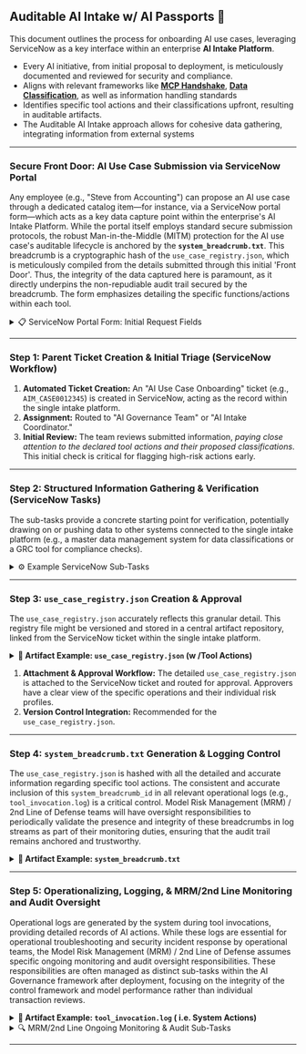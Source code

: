 ## Auditable AI Intake w/ AI Passports 🛂

This document outlines the process for onboarding AI use cases, leveraging ServiceNow as a key interface within an enterprise **AI Intake Platform**.

*   Every AI initiative, from initial proposal to deployment, is meticulously documented and reviewed for security and compliance.
*   Aligns with relevant frameworks like [**MCP Handshake**](https://github.com/rabbidave/LatentSpace.Tools/blob/main/MCPHandshake.md), [**Data Classification**](https://github.com/rabbidave/LatentSpace.Tools/blob/main/classify.md), as well as information handling standards
*   Identifies specific tool actions and their classifications upfront, resulting in auditable artifacts.
*   The Auditable AI Intake approach allows for cohesive data gathering, integrating information from external systems

---

### Secure Front Door: AI Use Case Submission via ServiceNow Portal

Any employee (e.g., "Steve from Accounting") can propose an AI use case through a dedicated catalog item—for instance, via a ServiceNow portal form—which acts as a key data capture point within the enterprise's AI Intake Platform. While the portal itself employs standard secure submission protocols, the robust Man-in-the-Middle (MITM) protection for the AI use case's auditable lifecycle is anchored by the **`system_breadcrumb.txt`**. This breadcrumb is a cryptographic hash of the `use_case_registry.json`, which is meticulously compiled from the details submitted through this initial 'Front Door'. Thus, the integrity of the data captured here is paramount, as it directly underpins the non-repudiable audit trail secured by the breadcrumb. The form emphasizes detailing the specific functions/actions within each tool.

<details>
<summary>📋 ServiceNow Portal Form: Initial Request Fields </summary>

*   **Requested For:** [Auto-filled or User Input, potentially cross-referenced via the intake platform]
*   **Department:** [User Input]
*   **Short Description:** (e.g., "AI for automated expense report categorization and payout")
*   **Business Problem/Opportunity:** "Describe the problem this AI will solve or the benefit it will provide."
*   **Overall Use Case Data Classification (Your Best Effort - MCP Handshake 1-5):** [Dropdown: Class 1, Class 2, Class 3, Class 4, Class 5]
    *   *(Consider the most sensitive data the *entire use case* will handle. Link to internal MCP Handshake Data Classification guide.)*
*   **Overall Use Case Relevant Jurisdiction(s) (e.g., GDPR, CCPA, HIPAA):** [Text field or multi-select list]
*   **Proposed AI Tools & Specific Actions/Functions to be Invoked:**
    *   *(This section is repeatable for each distinct external tool or internal system/API the AI will interact with. Information might be pre-filled or validated against a central tool registry managed by the single intake platform.)*
    *   **Tool/System Name & Vendor/Owner:** (e.g., "VendorPay Secure Processor by FinSecure Inc.", "Internal HRIS API by HR Tech Team")
        *   *(Repeatable sub-section for each specific Action/Function within this Tool/System)*
        *   **Specific Action/Function Name:** (e.g., `initiateSinglePayment`, `getEmployeeBankAccountDetails`, `categorizeExpenseText`, `list_transactions`)
            *   *(This maps to a known MCP-proxied function or a function that *will need* to be proxied via MCP).*
        *   **Purpose of this Action:** (e.g., "To send payment instructions for approved expenses," "To retrieve bank details for payout," "To classify receipt text into expense categories")
        *   **Data Types Created/Accessed/Modified by this Action:** (e.g., "Payment amount, payee ID, currency", "Employee bank account number, routing number", "Text strings, category codes")
        *   **Your Best-Effort MCP Data Classification for THIS SPECIFIC ACTION (Class 1-5):** [Dropdown: Class 1, Class 2, Class 3, Class 4, Class 5]
            *   *(Link to [MCP Handshake](https://github.com/rabbidave/LatentSpace.Tools/blob/main/MCPHandshake.md) & [Data Classification](https://github.com/rabbidave/LatentSpace.Tools/blob/main/classify.md) guides. Consider the data handled *by this specific action*).*
*   **Attestation:** "I attest that the information provided regarding overall use case classification, jurisdictions, and the specific AI tool actions and their individual data classifications is accurate to the best of my current understanding. I have consulted the linked MCP Handshake Data Classification guide." [Checkbox - Mandatory]
*   **Primary Business Contact:** [Defaults to Requested For, or can be specified]

</details>

---

### Step 1: Parent Ticket Creation & Initial Triage (ServiceNow Workflow)

1.  **Automated Ticket Creation:** An "AI Use Case Onboarding" ticket (e.g., `AIM_CASE0012345`) is created in ServiceNow, acting as the record within the single intake platform.
2.  **Assignment:** Routed to "AI Governance Team" or "AI Intake Coordinator."
3.  **Initial Review:** The team reviews submitted information, *paying close attention to the declared tool actions and their proposed classifications*. This initial check is critical for flagging high-risk actions early.

---

### Step 2: Structured Information Gathering & Verification (ServiceNow Tasks)

The sub-tasks provide a concrete starting point for verification, potentially drawing on or pushing data to other systems connected to the single intake platform (e.g., a master data management system for data classifications or a GRC tool for compliance checks).

<details>
<summary>⚙️ Example ServiceNow Sub-Tasks </summary>

*   **Task 1: Use Case Scope & Objective Validation**
    *   **Assigned to:** Business Contact, AI Intake Coordinator.
    *   **Objective:** Confirm the overall business goals and how the proposed AI (and its specific tool actions) will achieve them.
*   **Task 2: Verification of Tool Actions, Data Classifications & MCP Requirements**
    *   **Assigned to:** Data Steward, IT Security (including MCP Handshake SMEs), AI Intake Coordinator, Business Contact.
    *   **Objective:**
        *   For **each declared Specific Action/Function**:
            *   Verify its existence and intended behavior within the specified Tool/System.
            *   Rigorously confirm the **MCP Handshake data classification (Class 1-5)** based on the actual data it processes.
            *   Determine the **mandatory MCP Handshake security extensions** required for this specific action (e.g., standard MCP 2.1, transaction-bound tokens, atomic consumption, dual-agent validation).
        *   Confirm the **overall use case data classification** based on the highest sensitivity of its constituent verified actions.
*   **Task 3: Jurisdictional & Regulatory Impact Assessment**
    *   **Assigned to:** Legal/Compliance Team, Data Privacy Officer.
    *   **Objective:** Assess regulatory impact based on the overall use case jurisdiction and the specific data handled by each verified tool action.
*   **Task 4: Technical Design for MCP Integration**
    *   **Assigned to:** IT/Application Teams, Security Architects.
    *   **Objective:** Design the technical integration, detailing how *each tool action* will be securely invoked via the MCP framework (Local MCP Client, Remote MCP Service, state store interactions) according to its verified classification and required extensions.

</details>

---

### Step 3: `use_case_registry.json` Creation & Approval

The `use_case_registry.json` accurately reflects this granular detail. This registry file might be versioned and stored in a central artifact repository, linked from the ServiceNow ticket within the single intake platform.

<details>
<summary><strong>📄 Artifact Example: <code>use_case_registry.json</code> (w /Tool Actions)</strong></summary>

```json
{
  "passport_schema_version": "1.2.0",
  "use_case_id": "ACC-EXP-001",
  "use_case_name": "Automated Expense Report Categorization & Payout",
  // ... other use case level fields like description, owner, status, service_now_ticket_ref (linking back to the single intake platform record) ...
  "overall_mcp_data_classification": "Class1_PII", // Final overall classification
  "jurisdictions": ["US-Federal", "California-CCPA", "EU-GDPR"],
  "data_inputs_summary": [ /* High-level summary of data inputs if needed */ ],
  "data_outputs_summary": [ /* High-level summary of data outputs if needed */ ],
  "tools_and_actions": [
    {
      "tool_system_id": "VendorPay_API-v1.5",
      "tool_system_name": "VendorPay Secure Payment Processor",
      "vendor_owner": "FinSecure Inc.",
      "actions": [
        {
          "action_name": "initiateSinglePayment",
          "description": "Processes payment instructions to employee bank accounts.",
          "data_elements_processed": ["payee_tokenized_id", "payment_amount", "currency_code", "expense_report_id"],
          "mcp_classification_attested_by_user": "Class1_PII",
          "mcp_classification_verified": "Class1_PII",
          "mcp_handshake_extensions_required": ["TransactionBoundTokens", "AtomicTokenConsumption", "DualAgentValidation"],
          "target_api_endpoint_details": "POST /v1/payments"
        },
        {
          "action_name": "getPaymentStatus",
          "description": "Retrieves the status of a previously initiated payment.",
          "data_elements_processed": ["payment_transaction_id", "status_code", "status_message"],
          "mcp_classification_attested_by_user": "Class2_SensitivePersonalData",
          "mcp_classification_verified": "Class2_SensitivePersonalData",
          "mcp_handshake_extensions_required": ["TransactionBoundTokens"],
          "target_api_endpoint_details": "GET /v1/payments/{transaction_id}/status"
        }
      ]
    },
    {
      "tool_system_id": "Internal-OCR-Categorizer-v2.1",
      "tool_system_name": "Internal OCR & Expense Categorization Engine",
      "vendor_owner": "In-House Development AI Team",
      "actions": [
        {
          "action_name": "categorizeExpenseFromImage",
          "description": "Extracts text from receipt images, classifies expense types.",
          "data_elements_processed": ["receipt_image_binary", "extracted_text", "expense_category_code", "confidence_score"],
          "mcp_classification_attested_by_user": "Class3_ConfidentialPersonalData",
          "mcp_classification_verified": "Class3_ConfidentialPersonalData",
          "mcp_handshake_extensions_required": ["TransactionBoundTokens", "EnhancedValidation (Schema)"],
          "target_api_endpoint_details": "POST /v2/categorize/image"
        }
      ]
    }
    // ... other tools and their specific actions ...
  ],
  // ... stakeholders, attestations_log_link etc. ...
}
```

</details>

1.  **Attachment & Approval Workflow:** The detailed `use_case_registry.json` is attached to the ServiceNow ticket and routed for approval. Approvers have a clear view of the specific operations and their individual risk profiles.
2.  **Version Control Integration:** Recommended for the `use_case_registry.json`.

---

### Step 4: `system_breadcrumb.txt` Generation & Logging Control

The `use_case_registry.json` is hashed with all the detailed and accurate information regarding specific tool actions. The consistent and accurate inclusion of this `system_breadcrumb_id` in all relevant operational logs (e.g., `tool_invocation.log`) is a critical control. Model Risk Management (MRM) / 2nd Line of Defense teams will have oversight responsibilities to periodically validate the presence and integrity of these breadcrumbs in log streams as part of their monitoring duties, ensuring that the audit trail remains anchored and trustworthy.

<details>
<summary><strong>🍞 Artifact Example: <code>system_breadcrumb.txt</code></strong></summary>

```text
a1b2c3d4e5f6a1b2c3d4e5f6a1b2c3d4e5f6a1b2c3d4e5f6a1b2c3d4e5f6a1b2
```
*(Example hash based on `use_case_registry.json`)*.
</details>

---

### Step 5: Operationalizing, Logging, & MRM/2nd Line Monitoring and Audit Oversight

Operational logs are generated by the system during tool invocations, providing detailed records of AI actions. While these logs are essential for operational troubleshooting and security incident response by operational teams, the Model Risk Management (MRM) / 2nd Line of Defense assumes specific ongoing monitoring and audit oversight responsibilities. These responsibilities are often managed as distinct sub-tasks within the AI Governance framework after deployment, focusing on the integrity of the control framework and model performance rather than individual transaction reviews.

<details>
<summary><strong>📜 Artifact Example: <code>tool_invocation.log</code> ( i.e. System Actions)</strong></summary>

The `tool.name` field in the MCP Handshake log clearly identifies the *specific action* that was invoked. The `system_breadcrumb_id` links this specific invocation back to its approved configuration.

```json
{
  "log_entry_id": "log-uuid-...",
  "system_breadcrumb_id": "a1b2c3d4e5f6a1b2c3d4e5f6a1b2c3d4e5f6a1b2c3d4e5f6a1b2c3d4e5f6a1b2",
  "mcp_handshake_schema": "MCP.Handshake.v1",
  "transaction": { /* ... */ },
  "tool": {
    "name": "VendorPay_API-v1.5/initiateSinglePayment", // Tool_System_ID + Action_Name from registry
    "version": "1.5.2", // Actual version of the API endpoint/function called
    "sensitivity": "Class1_PII", // Verified classification of THIS SPECIFIC ACTION
    "parameters_hash": "sha256-of-actual-parameters-for-initiateSinglePayment...",
    "target_api": {
      "name": "VendorPay Payment Initiation API", // Corresponds to tool_system_name
      "operation": "POST /v1/payments" // Corresponds to target_api_endpoint_details
    }
  },
  "authentication": { /* ... Ephemeral token bound to this specific action and its params ... */ },
  "validation": {
    "status": "APPROVED",
    "checks_performed": [ /* MCP Handshake checks relevant to Class1_PII actions */
      "dual_agent_confirmation_received"
    ],
    "tier_level_applied": "Class1_PII" // Validation tier applied for this action
  },
  "audit": {
    "integration_id": "ACC-EXP-001_VendorPay_initiateSinglePayment", // More specific integration point
    /* ... */
  },
  /* ... execution_result, error_handling ... */
}
```

</details>

<details>
<summary>🔍 MRM/2nd Line Ongoing Monitoring & Audit Sub-Tasks</summary>

*   **System Breadcrumb Validation:**
    *   Periodically audit operational logs (e.g., samples from `tool_invocation.log` streams or aggregated logging platforms) to confirm the consistent presence and correctness of the `system_breadcrumb_id`.
    *   Verify that the `system_breadcrumb_id` in logs matches the officially registered breadcrumb for the deployed AI use case.
*   **Model Performance Monitoring:**
    *   Monitor key performance indicators (KPIs) and metrics of the AI model against the baselines and thresholds defined in the `use_case_registry.json`.
    *   Review model drift, accuracy, fairness, and other relevant performance characteristics over time.
    *   Validate that model behavior remains within acceptable parameters and aligns with its intended purpose and risk profile.
*   **Compliance & Control Adherence:**
    *   Assess adherence to the data classifications and MCP Handshake security extensions specified for each tool action in the `use_case_registry.json` through sampled log reviews or automated checks.
    *   Review access patterns and aggregated tool invocation frequencies for anomalies or deviations from expected behavior defined in the AI Passport.
    *   Ensure that logging mechanisms themselves are functioning correctly and haven't been tampered with.
*   **Issue Escalation & Reporting:**
    *   Report findings, deviations, and risks to relevant stakeholders, including AI Governance, business owners, and IT/Operations.
    *   Track remediation of any identified issues related to model performance, control failures, or audit discrepancies.

</details>

---
